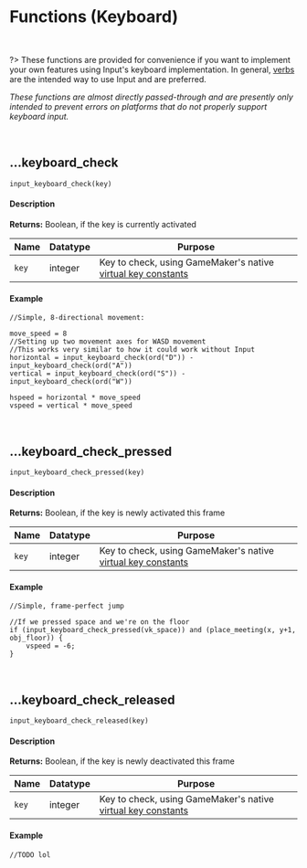 # Functions (Keyboard)

&nbsp;

?> These functions are provided for convenience if you want to implement your own features using Input's keyboard implementation. In general, [verbs](Verbs-and-Bindings) are the intended way to use Input and are preferred.

_These functions are almost directly passed-through and are presently only intended to prevent errors on platforms that do not properly support keyboard input._

&nbsp;

## …keyboard_check

`input_keyboard_check(key)`

<!-- tabs:start -->

#### **Description**

**Returns:** Boolean, if the key is currently activated

|Name    |Datatype|Purpose                                               |
|--------|--------|------------------------------------------------------|
|`key`   |integer |Key to check, using GameMaker's native [virtual key constants](https://manual.yoyogames.com/index.htm#t=GameMaker_Language%2FGML_Reference%2FGame_Input%2FKeyboard_Input%2FKeyboard_Input.htm)|

#### **Example**

```gml
//Simple, 8-directional movement:

move_speed = 8
//Setting up two movement axes for WASD movement
//This works very similar to how it could work without Input
horizontal = input_keyboard_check(ord("D")) - input_keyboard_check(ord("A"))
vertical = input_keyboard_check(ord("S")) - input_keyboard_check(ord("W"))

hspeed = horizontal * move_speed
vspeed = vertical * move_speed
```

<!-- tabs:end -->

&nbsp;

## …keyboard_check_pressed

`input_keyboard_check_pressed(key)`

<!-- tabs:start -->

#### **Description**

**Returns:** Boolean, if the key is newly activated this frame

|Name |Datatype|Purpose                                               |
|-----|--------|------------------------------------------------------|
|`key`|integer |Key to check, using GameMaker's native [virtual key constants](https://manual.yoyogames.com/index.htm#t=GameMaker_Language%2FGML_Reference%2FGame_Input%2FKeyboard_Input%2FKeyboard_Input.htm)|

#### **Example**

```gml
//Simple, frame-perfect jump

//If we pressed space and we're on the floor
if (input_keyboard_check_pressed(vk_space)) and (place_meeting(x, y+1, obj_floor)) {
    vspeed = -6;
}
```

<!-- tabs:end -->

&nbsp;

## …keyboard_check_released

`input_keyboard_check_released(key)`

<!-- tabs:start -->

#### **Description**

**Returns:** Boolean, if the key is newly deactivated this frame

|Name |Datatype|Purpose                                               |
|-----|--------|------------------------------------------------------|
|`key`|integer |Key to check, using GameMaker's native [virtual key constants](https://manual.yoyogames.com/index.htm#t=GameMaker_Language%2FGML_Reference%2FGame_Input%2FKeyboard_Input%2FKeyboard_Input.htm)|

#### **Example**

```gml
//TODO lol
```

<!-- tabs:end -->